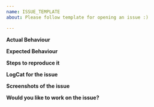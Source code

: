 ```yaml
---
name: ISSUE_TEMPLATE
about: Please follow template for opening an issue :)

---
```


**Actual Behaviour**

<!--Please state here what is currently happening.-->

**Expected Behaviour**

<!--State here what the feature should enable the user to do.-->

**Steps to reproduce it**

<!--Add steps to reproduce bugs or add information on the place where the feature should be implemented. Add links to a sample deployment or code.-->

**LogCat for the issue**

<!--Provide logs for the crash here.-->

**Screenshots of the issue**

<!--Where-ever possible add a screenshot of the issue.-->

**Would you like to work on the issue?**

<!--Let us know if this issue should be assigned to you or tell us who you think could help to solve this issue.-->

